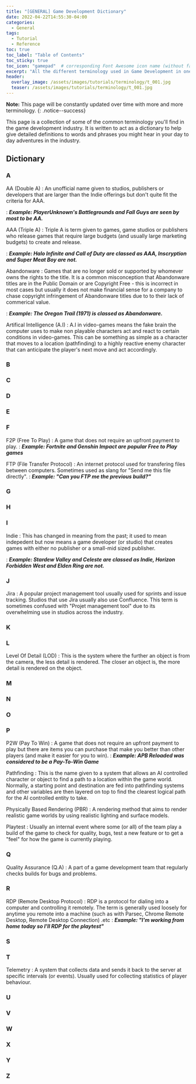 ```yaml
---
title: "[GENERAL] Game Development Dictionary"
date: 2022-04-22T14:55:30-04:00
categories:
  - General
tags:
  - Tutorial
  - Reference
toc: true
toc_label: "Table of Contents"
toc_sticky: true
toc_icon: "gamepad"  # corresponding Font Awesome icon name (without fa prefix)
excerpt: "All the different terminology used in Game Development in one place."
header:
  overlay_image: /assets/images/tutorials/terminology/t_001.jpg
  teaser: /assets/images/tutorials/terminology/t_001.jpg
---
```


**Note:** This page will be constantly updated over time with more and more terminology.
{: .notice--success}

This page is a collection of some of the common terminology you'll find in the game development industry. It is written to act as a dictionary to help give detailed definitions to words and phrases you might hear in your day to day adventures in the industry.

## Dictionary
### A

AA (Double A)
: An unofficial name given to studios, publishers or developers that are larger than the Indie offerings but don't quite fit the criteria for AAA. 

: <b><em>Example: PlayerUnknown's Battlegrounds and Fall Guys are seen by most to be AA.</em></b>

AAA (Triple A)
: Triple A is term given to games, game studios or publishers who release games that require large budgets (and usually large marketing budgets) to create and release.

: <b><em>Example: Halo Infinite and Call of Duty are classed as AAA, Inscryption and Super Meat Boy are not.</em></b>

Abandonware
: Games that are no longer sold or supported by whomever owns the rights to the title. It is a common misconception that Abandonware titles are in the Public Domain or are Copyright Free - this is incorrect in most cases but usually it does not make financial sense for a company to chase copyright infringement of Abandonware titles due to to their lack of commerical value.

: <b><em>Example: The Oregon Trail (1971) is classed as Abandonware. </em></b>

Artifical Intelligence (A.I)
: A.I in video-games means the fake brain the computer uses to make non playable characters act and react to certain conditions in video-games. This can be something as simple as a character that moves to a location (pathfinding) to a highly reactive enemy character that can anticipate the player's next move and act accordingly.

### B

### C

### D

### E

### F

F2P (Free To Play)
: A game that does not require an upfront payment to play. 
: <b><em>Example: Fortnite and Genshin Impact are popular Free to Play games </em></b>

FTP (File Transfer Protocol)
: An internet protocol used for transfering files between computers. Sometimes used as slang for "Send me this file directly".
: <b><em>Example: "Can you FTP me the previous build?" </em></b>


### G

### H

### I

Indie
: This has changed in meaning from the past; it used to mean indepedent but now means a game developer (or studio) that creates games with either no publisher or a small-mid sized publisher.

: <b><em>Example: Stardew Valley and Celeste are classed as Indie, Horizon Forbidden West and Elden Ring are not. </em></b>

### J
Jira
: A popular project management tool usually used for sprints and issue tracking. Studios that use Jira usually also use Confluence. This term is sometimes confused with "Projet management tool" due to its overwhelming use in studios across the industry.

### K

### L

Level Of Detail (LOD)
: This is the system where the further an object is from the camera, the less detail is rendered. The closer an object is, the more detail is rendered on the object.

### M

### N

### O

### P

P2W (Pay To Win)
: A game that does not require an upfront payment to play but there are items you can purchase that make you better than other players (and make it easier for you to win). 
: <b><em>Example: APB Reloaded was considered to be a Pay-To-Win Game </em></b>

Pathfinding
: This is the name given to a system that allows an AI controlled character or object to find a path to a location within the game world. Normally, a starting point and destination are fed into pathfinding systems and other variables are then layered on top to find the clearest logical path for the AI controlled entity to take.

Physically Based Rendering (PBR)
: A rendering method that aims to render realistic game worlds by using realistic lighting and surface models.

Playtest
: Usually an internal event where some (or all) of the team play a build of the game to check for quality, bugs, test a new feature or to get a "feel" for how the game is currently playing.

### Q
Quality Assurance (Q.A)
: A part of a game development team that regularly checks builds for bugs and problems.

### R
RDP (Remote Desktop Protocol)
: RDP is a protocol for dialing into a computer and controlling it remotely. The term is generally used loosely for anytime you remote into a machine (such as with Parsec, Chrome Remote Desktop, Remote Desktop Connection) .etc
: <b><em>Example: "I'm working from home today so I'll RDP for the playtest" </em></b>

### S

### T
Telemetry
: A system that collects data and sends it back to the server at specific intervals (or events). Usually used for collecting statistics of player behaviour.

### U

### V

### W

### X

### Y

### Z

